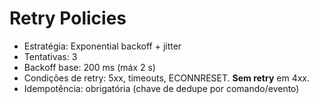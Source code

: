 # Retry Policies

- Estratégia: Exponential backoff + jitter
- Tentativas: 3
- Backoff base: 200 ms (máx 2 s)
- Condições de retry: 5xx, timeouts, ECONNRESET. **Sem retry** em 4xx.
- Idempotência: obrigatória (chave de dedupe por comando/evento)
